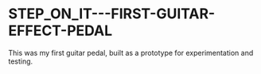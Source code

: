 # STEP_ON_IT---FIRST-GUITAR-EFFECT-PEDAL
This was my first guitar pedal, built as a prototype for experimentation and testing.
